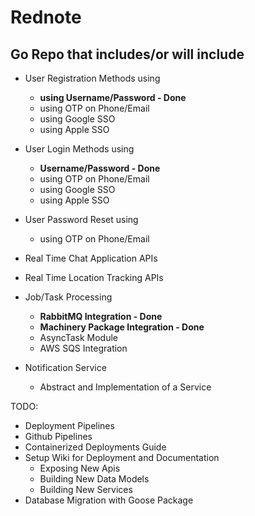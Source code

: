 # Rednote

## Go Repo that includes/or will include

- User Registration Methods using
    - **using Username/Password - Done**
    - using OTP on Phone/Email
    - using Google SSO
    - using Apple SSO
- User Login Methods using
    - **Username/Password - Done**
    - using OTP on Phone/Email
    - using Google SSO
    - using Apple SSO
- User Password Reset using
    - using OTP on Phone/Email

- Real Time Chat Application APIs
- Real Time Location Tracking APIs

- Job/Task Processing
    - **RabbitMQ Integration - Done**
    - **Machinery Package Integration - Done**
    - AsyncTask Module
    - AWS SQS Integration
- Notification Service
    - Abstract and Implementation of a Service

TODO:
- Deployment Pipelines
- Github Pipelines
- Containerized Deployments Guide
- Setup Wiki for Deployment and Documentation
    - Exposing New Apis
    - Building New Data Models
    - Building New Services
- Database Migration with Goose Package
